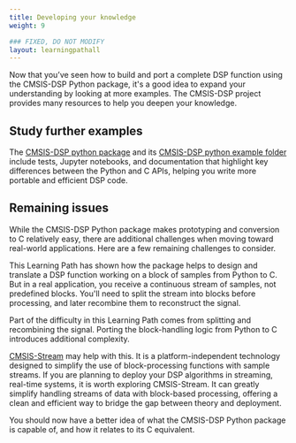 ```yaml
---
title: Developing your knowledge
weight: 9

### FIXED, DO NOT MODIFY
layout: learningpathall
---
```


Now that you’ve seen how to build and port a complete DSP function using the CMSIS-DSP Python package, it's a good idea to expand your understanding by looking at more examples. The CMSIS-DSP project provides many resources to help you deepen your knowledge.

## Study further examples

The [CMSIS-DSP python package](https://pypi.org/project/cmsisdsp/) and its [CMSIS-DSP python example folder](https://github.com/ARM-software/CMSIS-DSP/tree/main/PythonWrapper/examples) include tests, Jupyter notebooks, and documentation that highlight key differences between the Python and C APIs, helping you write more portable and efficient DSP code.

## Remaining issues

While the CMSIS-DSP Python package makes prototyping and conversion to C relatively easy, there are additional challenges when moving toward real-world applications. Here are a few remaining challenges to consider.

This Learning Path has shown how the package helps to design and translate a DSP function working on a block of samples from Python to C. But in a real application, you receive a continuous stream of samples, not predefined blocks. You'll need to split the stream into blocks before processing, and later recombine them to reconstruct the signal.

Part of the difficulty in this Learning Path comes from splitting and recombining the signal. Porting the block-handling logic from Python to C introduces additional complexity.

[CMSIS-Stream](https://github.com/ARM-software/CMSIS-Stream) may help with this. It is a platform-independent technology designed to simplify the use of block-processing functions with sample streams. If you are planning to deploy your DSP algorithms in streaming, real-time systems, it is worth exploring CMSIS-Stream. It can greatly simplify handling streams of data with block-based processing, offering a clean and efficient way to bridge the gap between theory and deployment.

You should now have a better idea of what the CMSIS-DSP Python package is capable of, and how it relates to its C equivalent.
